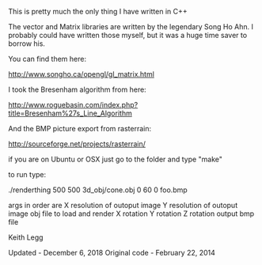 
This is pretty much the only thing I have written in C++


The vector and Matrix libraries are written by the legendary Song Ho Ahn.
I probably could have written those myself, but it was a huge time saver to borrow his.

You can find them here: 

http://www.songho.ca/opengl/gl_matrix.html


I took the Bresenham algorithm from here:

http://www.roguebasin.com/index.php?title=Bresenham%27s_Line_Algorithm


And the BMP picture export from rasterrain:

http://sourceforge.net/projects/rasterrain/


if you are on Ubuntu or OSX just go to the folder and type "make"

to run type:

./renderthing 500 500 3d_obj/cone.obj 0 60 0 foo.bmp


args in order are 
	X resolution of outoput image
	Y resolution of outoput image
	obj file to load and render
	X rotation 
	Y rotation
	Z rotation 
	output bmp file 




Keith Legg


Updated       - December 6, 2018 
Original code - February 22, 2014




